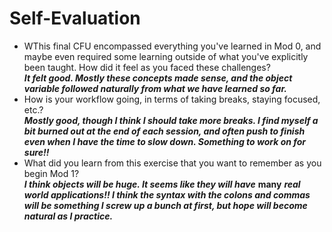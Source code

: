 # Self-Evaluation

- WThis final CFU encompassed everything you've learned in Mod 0, and maybe even required some learning outside of what you've explicitly been taught. How did it feel as you faced these challenges?  
***It felt good. Mostly these concepts made sense, and the object variable followed naturally from what we have learned so far.***
- How is your workflow going, in terms of taking breaks, staying focused, etc.?  
***Mostly good, though I think I should take more breaks. I find myself a bit burned out at the end of each session, and often push to finish even when I have the time to slow down. Something to work on for sure!!***
- What did you learn from this exercise that you want to remember as you begin Mod 1?  
***I think objects will be huge. It seems like they will have*** **many** ***real world applications!! I think the syntax with the colons and commas will be something I screw up a bunch at first, but hope will become natural as I practice.***